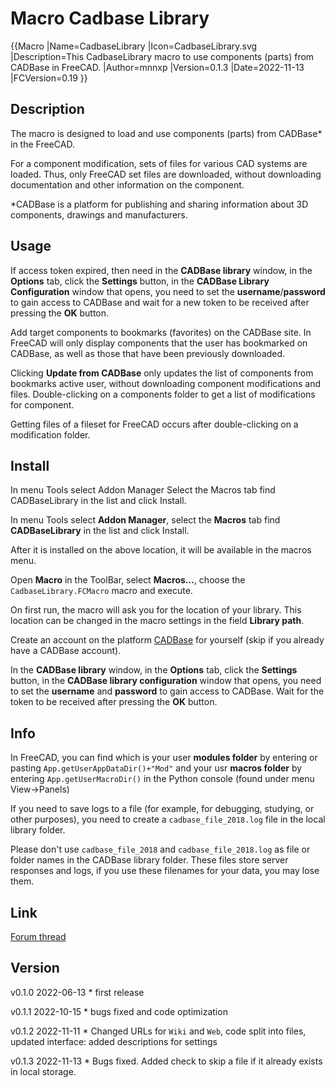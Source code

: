 # Macro Cadbase Library
{{Macro
|Name=CadbaseLibrary
|Icon=CadbaseLibrary.svg
|Description=This CadbaseLibrary macro to use components (parts) from CADBase in FreeCAD.
|Author=mnnxp
|Version=0.1.3
|Date=2022-11-13
|FCVersion=0.19
}}

## Description

The macro is designed to load and use components (parts) from CADBase* in the FreeCAD.

For a component modification, sets of files for various CAD systems are loaded. Thus, only FreeCAD set files are downloaded, without downloading documentation and other information on the component.

*CADBase is a platform for publishing and sharing information about 3D components, drawings and manufacturers.

## Usage

If access token expired, then need in the **CADBase library** window, in the **Options** tab, click the **Settings** button, in the **CADBase Library Configuration** window that opens, you need to set the **username**/**password** to gain access to CADBase and wait for a new token to be received after pressing the **OK** button.

Add target components to bookmarks (favorites) on the CADBase site. In FreeCAD will only display components that the user has bookmarked on CADBase, as well as those that have been previously downloaded.

Clicking **Update from CADBase** only updates the list of components from bookmarks active user, without downloading component modifications and files.
Double-clicking on a components folder to get a list of modifications for component.

Getting files of a fileset for FreeCAD occurs after double-clicking on a modification folder.

## Install

In menu Tools select Addon Manager Select the Macros tab find CADBaseLibrary in the list and click Install.

In menu Tools select **Addon Manager**, select the **Macros** tab find **CADBaseLibrary** in the list and click Install.

After it is installed on the above location, it will be available in the macros menu.

Open **Macro** in the ToolBar, select **Macros...**, choose the `CadbaseLibrary.FCMacro` macro and execute.

On first run, the macro will ask you for the location of your library. This location can be changed in the macro settings in the field **Library path**.

Create an account on the platform [CADBase](https://cadbase.rs) for yourself (skip if you already have a CADBase account).

In the **CADBase library** window, in the **Options** tab, click the **Settings** button, in the **CADBase library configuration** window that opens, you need to set the **username** and **password** to gain access to CADBase. Wait for the token to be received after pressing the **OK** button.

## Info

In FreeCAD, you can find which is your user **modules folder** by entering or pasting `App.getUserAppDataDir()+"Mod"` and your usr **macros folder** by entering `App.getUserMacroDir()` in the Python console (found under menu View->Panels)

If you need to save logs to a file (for example, for debugging, studying, or other purposes), you need to create a `cadbase_file_2018.log` file in the local library folder.

Please don't use `cadbase_file_2018` and `cadbase_file_2018.log` as file or folder names in the CADBase library folder. These files store server responses and logs, if you use these filenames for your data, you may lose them.

## Link

[Forum thread](https://forum.freecadweb.org/viewtopic.php?f=22&t=69389)

## Version

v0.1.0 2022-06-13    * first release

v0.1.1 2022-10-15    * bugs fixed and code optimization

v0.1.2 2022-11-11    * Changed URLs for `Wiki` and `Web`, code split into files, updated interface: added descriptions for settings

v0.1.3 2022-11-13    * Bugs fixed. Added check to skip a file if it already exists in local storage.
